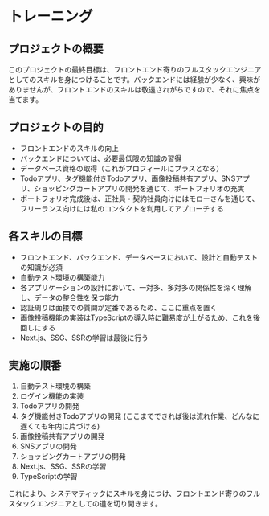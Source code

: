 # トレーニング

## プロジェクトの概要

このプロジェクトの最終目標は、フロントエンド寄りのフルスタックエンジニアとしてのスキルを身につけることです。バックエンドには経験が少なく、興味がありませんが、フロントエンドのスキルは敬遠されがちですので、それに焦点を当てます。

## プロジェクトの目的

- フロントエンドのスキルの向上
- バックエンドについては、必要最低限の知識の習得
- データベース資格の取得（これがプロフィールにプラスとなる）
- Todoアプリ、タグ機能付きTodoアプリ、画像投稿共有アプリ、SNSアプリ、ショッピングカートアプリの開発を通じて、ポートフォリオの充実
- ポートフォリオ完成後は、正社員・契約社員向けにはモローさんを通じて、フリーランス向けには私のコンタクトを利用してアプローチする

## 各スキルの目標

- フロントエンド、バックエンド、データベースにおいて、設計と自動テストの知識が必須
- 自動テスト環境の構築能力
- 各アプリケーションの設計において、一対多、多対多の関係性を深く理解し、データの整合性を保つ能力
- 認証周りは面接での質問が定番であるため、ここに重点を置く
- 画像投稿機能の実装はTypeScriptの導入時に難易度が上がるため、これを後回しにする
- Next.js、SSG、SSRの学習は最後に行う

## 実施の順番

1. 自動テスト環境の構築
2. ログイン機能の実装
3. Todoアプリの開発
4. タグ機能付きTodoアプリの開発 (ここまでできれば後は流れ作業、どんなに遅くても年内に片づける)
5. 画像投稿共有アプリの開発
6. SNSアプリの開発
7. ショッピングカートアプリの開発
8. Next.js、SSG、SSRの学習
9. TypeScriptの学習

これにより、システマティックにスキルを身につけ、フロントエンド寄りのフルスタックエンジニアとしての道を切り開きます。
